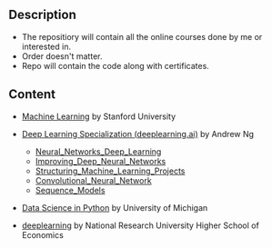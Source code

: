 ## Description

 - The repositiory will contain all the online courses done by me or interested in. 
 - Order doesn't matter.
 - Repo will contain the code along with certificates.

## Content

 - [Machine Learning]() by Stanford University
 - [Deep Learning Specialization (deeplearning.ai)]() by Andrew Ng
     - [Neural_Networks_Deep_Learning](https://github.com/gupta24789/Machine-Learning-Courses/tree/main/Deep%20Learning%20Specialization%20(deeplearning.ai)%20by%20AndrewNg/Course-1_Neural_Networks_Deep_Learning(dl.ai))
     - [Improving_Deep_Neural_Networks](https://github.com/gupta24789/Machine-Learning-Courses/tree/main/Deep%20Learning%20Specialization%20(deeplearning.ai)%20by%20AndrewNg/Course-2_Improving_Deep_Neural_Networks(dl.ai))
     - [Structuring_Machine_Learning_Projects](https://github.com/gupta24789/Machine-Learning-Courses/tree/main/Deep%20Learning%20Specialization%20(deeplearning.ai)%20by%20AndrewNg/Course-3_Structuring_Machine_Learning_Projects(dl.ai))
     - [Convolutional_Neural_Network](https://github.com/gupta24789/Machine-Learning-Courses/tree/main/Deep%20Learning%20Specialization%20(deeplearning.ai)%20by%20AndrewNg/Course-4_Convolutional_Neural_Network(dl.ai))
     - [Sequence_Models](https://github.com/gupta24789/Machine-Learning-Courses/tree/main/Deep%20Learning%20Specialization%20(deeplearning.ai)%20by%20AndrewNg/Course-5_Sequence_Models(deeplearning.ai))
     
 - [Data Science in Python]() by University of Michigan
 - [deeplearning]() by National Research University Higher School of Economics 

